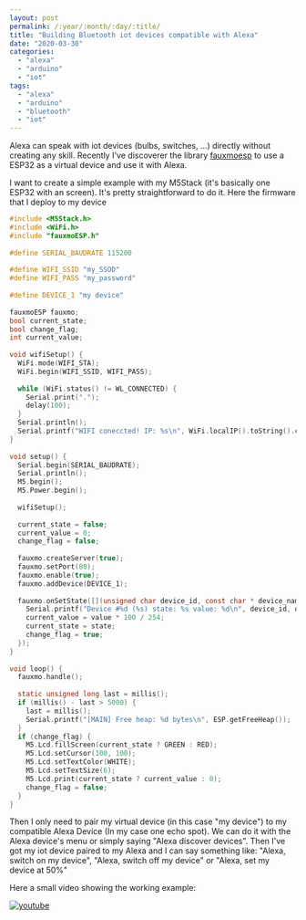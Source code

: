 ```yaml
---
layout: post
permalink: /:year/:month/:day/:title/
title: "Building Bluetooth iot devices compatible with Alexa"
date: "2020-03-30"
categories: 
  - "alexa"
  - "arduino"
  - "iot"
tags: 
  - "alexa"
  - "arduino"
  - "bluetooth"
  - "iot"
---
```


Alexa can speak with iot devices (bulbs, switches, ...) directly without creating any skill. Recently I've discoverer the library [fauxmoesp](https://bitbucket.org/xoseperez/fauxmoesp/src/master/) to use a ESP32 as a virtual device and use it with Alexa.

I want to create a simple example with my M5Stack (it's basically one ESP32 with an screen). It's pretty straightforward to do it. Here the firmware that I deploy to my device

```c
#include <M5Stack.h>
#include <WiFi.h>
#include "fauxmoESP.h"
 
#define SERIAL_BAUDRATE 115200
 
#define WIFI_SSID "my_SSOD"
#define WIFI_PASS "my_password"
 
#define DEVICE_1 "my device"
 
fauxmoESP fauxmo;
bool current_state;
bool change_flag;
int current_value;
 
void wifiSetup() {
  WiFi.mode(WIFI_STA);
  WiFi.begin(WIFI_SSID, WIFI_PASS);
 
  while (WiFi.status() != WL_CONNECTED) {
    Serial.print(".");
    delay(100);
  }
  Serial.println();
  Serial.printf("WIFI coneccted! IP: %s\n", WiFi.localIP().toString().c_str());
}
 
void setup() {
  Serial.begin(SERIAL_BAUDRATE);
  Serial.println();
  M5.begin();
  M5.Power.begin();
 
  wifiSetup();
 
  current_state = false;
  current_value = 0;
  change_flag = false;
   
  fauxmo.createServer(true);
  fauxmo.setPort(80); 
  fauxmo.enable(true);
  fauxmo.addDevice(DEVICE_1);
 
  fauxmo.onSetState([](unsigned char device_id, const char * device_name, bool state, unsigned char value) { 
    Serial.printf("Device #%d (%s) state: %s value: %d\n", device_id, device_name, state ? "ON" : "OFF", value);
    current_value = value * 100 / 254;
    current_state = state;
    change_flag = true;
  });
}
 
void loop() {
  fauxmo.handle();
 
  static unsigned long last = millis();
  if (millis() - last > 5000) {
    last = millis();
    Serial.printf("[MAIN] Free heap: %d bytes\n", ESP.getFreeHeap());
  }
  if (change_flag) {
    M5.Lcd.fillScreen(current_state ? GREEN : RED);
    M5.Lcd.setCursor(100, 100);
    M5.Lcd.setTextColor(WHITE);
    M5.Lcd.setTextSize(6);
    M5.Lcd.print(current_state ? current_value : 0);
    change_flag = false;
  }
}
```

Then I only need to pair my virtual device (in this case "my device") to my compatible Alexa Device (In my case one echo spot). We can do it with the Alexa device's menu or simply saying "Alexa discover devices". Then I've got my iot device paired to my Alexa and I can say something like: "Alexa, switch on my device", "Alexa, switch off my device" or "Alexa, set my device at 50%"

Here a small video showing the working example: 

[![youtube](https://img.youtube.com/vi/6XXFPe_Fxlw/0.jpg)](https://www.youtube.com/watch?v=6XXFPe_Fxlw)
